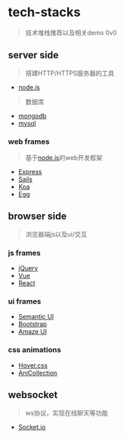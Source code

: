 # tech-stacks

> 技术堆栈推荐以及相关demo 0v0

## server side

> 搭建HTTP/HTTPS服务器的工具

- [node.js](https://nodejs.org/)

> 数据库

- [mongodb](https://www.mongodb.com/)
- [mysql]()

### web frames

> 基于[node.js]()的web开发框架

- [Express](http://expressjs.com/)
- [Sails](http://sailsjs.com/)
- [Koa](http://koajs.com/)
- [Egg](https://eggjs.org/)

## browser side

> 浏览器端js以及ui/交互

### js frames

- [jQuery]()
- [Vue](http://vuejs.org/)
- [React](https://facebook.github.io/react/)

### ui frames

- [Semantic UI](https://semantic-ui.com/)
- [Bootstrap](http://getbootstrap.com/)
- [Amaze UI](http://amazeui.org/)

### css animations

- [Hover.css](http://ianlunn.github.io/Hover/)
- [AniCollection](anicollection.github.io/#/)

## websocket

> ws协议，实现在线聊天等功能

- [Socket.io]()